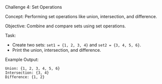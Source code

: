 Challenge 4: Set Operations  

Concept:   Performing set operations like union, intersection, and difference.

Objective:   Combine and compare sets using set operations.

Task:  
- Create two sets: `set1 = {1, 2, 3, 4}` and `set2 = {3, 4, 5, 6}`.
- Print the union, intersection, and difference.

Example Output:  
```
Union: {1, 2, 3, 4, 5, 6}
Intersection: {3, 4}
Difference: {1, 2}
```
